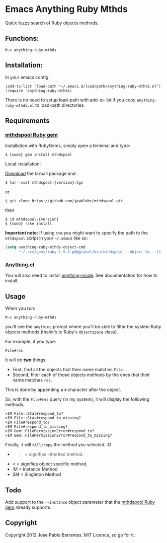 Emacs Anything Ruby Mthds
========================

Quick fuzzy search of Ruby objects methods.

## Functions:

```
M-x anything-ruby-mthds
```

## Installation:

In your emacs config:

```
(add-to-list 'load-path "~/.emacs.d/load/path/anything-ruby-mthds.el")
(require 'anything-ruby-mthds)
```

There is no need to setup load-path with add-to-list if you copy
`anything-ruby-mthds.el` to load-path directories.

## Requirements

### [mthdspool Ruby gem](http://github.com/jpablobr/mthdspool)

Installation with RubyGems, simply open a terminal and type:

    $ {sudo} gem install mthdspool

Local installation:

[Download](http://github.com/jpablobr/mthdspool/download) the tarball package and:

    $ tar -xvzf mthdspool-{version}.tgz

or

    $ git clone https://github.com/jpablobr/mthdspool.git

then 

    $ cd mthdspool-{version}
    $ {sudo} rake install

__Important note:__ If using `rvm` you might want to specify the path
to the `mthdspool` script in your `~/.emacd` like so:

```lisp
(setq anything-ruby-mthds-object-cmd
      "~/.rvm/gems/ruby-1.9.3-p0@global/bin/mthdspool --object %s --filter %s")
```

### [Anything.el](http://www.emacswiki.org/emacs/Anything)
You will also need to install
[anything-mode](http://www.emacswiki.org/emacs/Anything). See
documentation for how to install.


## Usage

When you run:

    M-x anything-ruby-mthds

you'll see the `anything` prompt where you'll be able to filter the
system Ruby objects methods (thank's to Ruby's `Objectspace` class). 

For example, if you type:

    File#res
    
It will do __two__ things: 

* First, find all the objects that their name matches `File`.
* Second, filter each of those objects methods by the ones that their name matches `res`.

This is done by appending a `#` character after the object.

So, with the `File#res` query (in my system), it will display the
following methods.

    >IM File::Stat#respond_to?
    >IM File::Stat#respond_to_missing?
    >IM File#respond_to?
    >IM File#respond_to_missing?
    >IM Gem::FilePermissionError#respond_to?
    >IM Gem::FilePermissionError#respond_to_missing?

Finally, it will `kill/copy` the method you selected. :D

* >  = signifies inherited method.
* <  = signifies object specific method.
* IM = Instance Method
* SM = Singleton Method

## Todo

Add support to the `--instance` object parameter that the [mthdspool Ruby gem](http://github.com/jpablobr/mthdspool) already supports.

## Copyright

Copyright 2012 Jose Pablo Barrantes. MIT Licence, so go for it.
